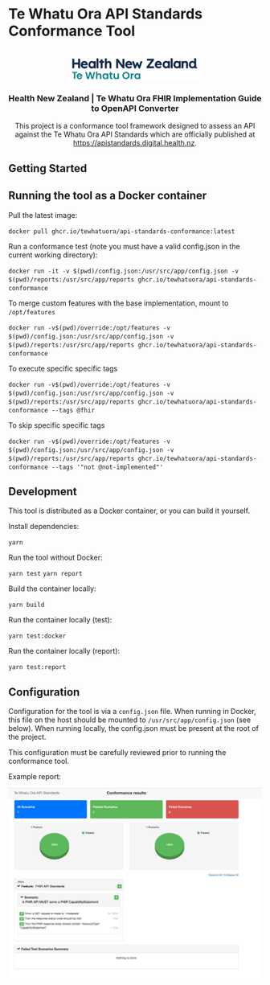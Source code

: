 # Te Whatu Ora API Standards Conformance Tool

<a name="readme-top"></a>

<!-- PROJECT LOGO -->
<br />
<div align="center">
  <a href="https://github.com/tewhatuora/api-standards-conformance">
    <picture>
      <source media="(prefers-color-scheme: dark)" srcset="./assets/two-dark-theme-logo.svg">
      <img alt="Health New Zealand Te Whatu Ora Logo" src="./assets/two.svg" width="50%">
    </picture>
  </a>

  <h3 align="center">Health New Zealand | Te Whatu Ora FHIR Implementation Guide to OpenAPI Converter</h3>

  <p align="center">
    This project is a conformance tool framework designed to assess an API against the Te Whatu Ora API Standards which are officially published at <a href="https://apistandards.digital.health.nz">https://apistandards.digital.health.nz</a>.
    <br />
</div>

<!-- GETTING STARTED -->

## Getting Started

## Running the tool as a Docker container

Pull the latest image:

`docker pull ghcr.io/tewhatuora/api-standards-conformance:latest`

Run a conformance test (note you must have a valid config.json in the current working directory):

`docker run -it -v $(pwd)/config.json:/usr/src/app/config.json -v $(pwd)/reports:/usr/src/app/reports ghcr.io/tewhatuora/api-standards-conformance`

To merge custom features with the base implementation, mount to `/opt/features`

`docker run -v$(pwd)/override:/opt/features -v $(pwd)/config.json:/usr/src/app/config.json -v $(pwd)/reports:/usr/src/app/reports ghcr.io/tewhatuora/api-standards-conformance`

To execute specific specific tags

`docker run -v$(pwd)/override:/opt/features -v $(pwd)/config.json:/usr/src/app/config.json -v $(pwd)/reports:/usr/src/app/reports ghcr.io/tewhatuora/api-standards-conformance --tags @fhir`

To skip specific specific tags

`docker run -v$(pwd)/override:/opt/features -v $(pwd)/config.json:/usr/src/app/config.json -v $(pwd)/reports:/usr/src/app/reports ghcr.io/tewhatuora/api-standards-conformance --tags '"not @not-implemented"'`

## Development

This tool is distributed as a Docker container, or you can build it yourself.

Install dependencies:

`yarn`

Run the tool without Docker:

`yarn test`
`yarn report`

Build the container locally:

`yarn build`

Run the container locally (test):

`yarn test:docker`

Run the container locally (report):

`yarn test:report`

## Configuration

Configuration for the tool is via a `config.json` file. When running in Docker, this file on the host should be mounted to `/usr/src/app/config.json` (see below). When running locally, the config.json must be present at the root of the project.

This configuration must be carefully reviewed prior to running the conformance tool.

Example report:

![Example report](./assets/report.png "Example report")

